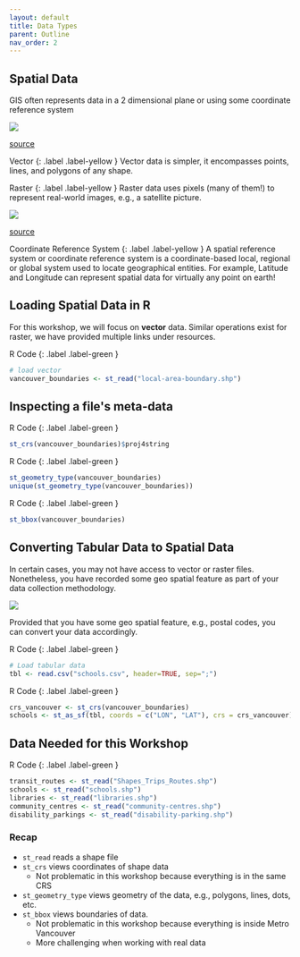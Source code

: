 ```yaml
---
layout: default
title: Data Types
parent: Outline
nav_order: 2
---
```


## Spatial Data

GIS often represents data in a 2 dimensional plane or using some coordinate reference system

<img src="{{site.baseurl}}/content/fig/vector_vs_raster.jpg">

[source](https://mgimond.github.io/Spatial/feature-representation.html)

Vector
{: .label .label-yellow }
Vector data is simpler, it encompasses points, lines, and polygons of any shape.

Raster
{: .label .label-yellow }
Raster data uses pixels (many of them!) to represent real-world images, e.g., a satellite picture.


<img src="{{site.baseurl}}/content/fig/sphere.png">

[source](https://www.diffen.com/difference/Latitude_vs_Longitude)

Coordinate Reference System
{: .label .label-yellow }
A spatial reference system or coordinate reference system is a coordinate-based local, regional or global system used to locate geographical entities. For example, 
Latitude and Longitude can represent spatial data for virtually any point on earth!


## Loading Spatial Data in R

For this workshop, we will focus on **vector** data. 
Similar operations exist for raster, we have provided multiple links under resources.

R Code
{: .label .label-green }
```R
# load vector
vancouver_boundaries <- st_read("local-area-boundary.shp")
```

## Inspecting a file's meta-data


R Code
{: .label .label-green }
```R
st_crs(vancouver_boundaries)$proj4string
```


R Code
{: .label .label-green }
```R
st_geometry_type(vancouver_boundaries)
unique(st_geometry_type(vancouver_boundaries))
```

R Code
{: .label .label-green }
```R
st_bbox(vancouver_boundaries)
```


## Converting Tabular Data to Spatial Data

In certain cases, you may not have access to vector or raster files. Nonetheless, you have recorded some geo spatial feature as part of your data collection methodology. 

<img src="{{site.baseurl}}/content/fig/schools.png">

Provided that you have some geo spatial feature, e.g., postal codes, you can convert your data 
accordingly.


R Code
{: .label .label-green }
```R
# Load tabular data
tbl <- read.csv("schools.csv", header=TRUE, sep=";")
```

R Code
{: .label .label-green }
```R
crs_vancouver <- st_crs(vancouver_boundaries)
schools <- st_as_sf(tbl, coords = c("LON", "LAT"), crs = crs_vancouver) 
```


## Data Needed for this Workshop



R Code
{: .label .label-green }
```R
transit_routes <- st_read("Shapes_Trips_Routes.shp")
schools <- st_read("schools.shp")
libraries <- st_read("libraries.shp")
community_centres <- st_read("community-centres.shp")
disability_parkings <- st_read("disability-parking.shp")
```



### Recap

- `st_read` reads a shape file
- `st_crs` views coordinates of shape data
    - Not problematic in this workshop because everything is in the same CRS
- `st_geometry_type` views geometry of the data, e.g., polygons, lines, dots, etc.
- `st_bbox` views boundaries of data. 
    - Not problematic in this workshop because everything is inside Metro Vancouver
    - More challenging when working with real data
